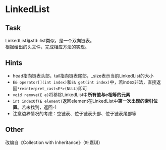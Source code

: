 # LinkedList

## Task
LinkedList与std::list类似，是一个双向链表。  
根据给出的头文件，完成相应方法的实现。
## Hints
- head指向链表头部，tail指向链表尾部，_size表示当前LinkedList的大小
- `E& operator[](int index)`和`E& get(int index)`中，若index非法，直接返回`*reinterpret_cast<E*>(NULL)`即可
- `void remove(E e)`将移除LinkedList中**所有值与e相等的元素**
- `int indexOf(E element)`返回element在LinkedList中**第一次出现的索引位置**。若未找到，返回-1
- 注意边界情况的考虑：空链表、位于链表头部、位于链表尾部等
## Other
改编自《Collection with Inheritance》（叶嘉琪）
